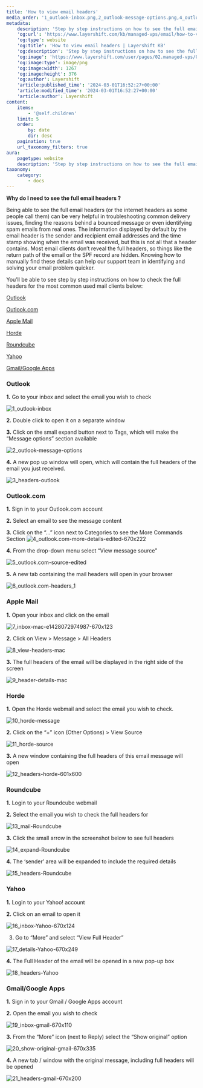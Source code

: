 ```yaml
---
title: 'How to view email headers'
media_order: '1_outlook-inbox.png,2_outlook-message-options.png,4_outlook.com-more-details-edited-670x222.png,3_headers-outlook.png,5_outlook.com-source-edited.png,6_outlook.com-headers_1.png,7_inbox-mac-e1428072974987-670x123.png,8_view-headers-mac.png,9_header-details-mac.png,10_horde-message.png,11_horde-source.png,12_headers-horde-601x600.png,13_mail-Roundcube.png,14_expand-Roundcube.png,15_headers-Roundcube.png,16_inbox-Yahoo-670x124.png,17_details-Yahoo-670x249.png,18_headers-Yahoo.png,19_inbox-gmail-670x110.png,20_show-original-gmail-670x335.png,21_headers-gmail-670x200.png'
metadata:
    description: 'Step by step instructions on how to see the full email headers for Yahoo, Gmail, Horde, Mac Mail, Outlook, Outlook.com and Roundcube. Read more.'
    'og:url': 'https://www.layershift.com/kb/managed-vps/email/how-to-view-email-headers'
    'og:type': website
    'og:title': 'How to view email headers | Layershift KB'
    'og:description': 'Step by step instructions on how to see the full email headers for Yahoo, Gmail, Horde, Mac Mail, Outlook, Outlook.com and Roundcube. Read more.'
    'og:image': 'https://www.layershift.com/user/pages/02.managed-vps/03.email/08.how-to-view-email-headers/1_outlook-inbox.png'
    'og:image:type': image/png
    'og:image:width': 1267
    'og:image:height': 376
    'og:author': Layershift
    'article:published_time': '2024-03-01T16:52:27+00:00'
    'article:modified_time': '2024-03-01T16:52:27+00:00'
    'article:author': Layershift
content:
    items:
        - '@self.children'
    limit: 5
    order:
        by: date
        dir: desc
    pagination: true
    url_taxonomy_filters: true
aura:
    pagetype: website
    description: 'Step by step instructions on how to see the full email headers for Yahoo, Gmail, Horde, Mac Mail, Outlook, Outlook.com and Roundcube. Read more.'
taxonomy:
    category:
        - docs
---
```


**Why do I need to see the full email headers ?**

Being able to see the full email headers (or the internet headers as some people call them) can be very helpful in troubleshooting common delivery issues, finding the reasons behind a bounced message or even identifying spam emails from real ones. The information displayed by default by the email header is the sender and recipient email addresses and the time stamp showing when the email was received, but this is not all that a header contains. Most email clients don’t reveal the full headers, so things like the return path of the email or the SPF record are hidden. Knowing how to manually find these details can help our support team in identifying and solving your email problem quicker.

You’ll be able to see step by step instructions on how to check the full headers for the most common used mail clients below:
    
[Outlook](#outlook)

[Outlook.com](#outlook.com)

[Apple Mail](#apple-mail)

[Horde](#horde)

[Roundcube](#roundcube)

[Yahoo](#yahoo)

[Gmail/Google Apps](#gmail-google-apps)


### Outlook

**1.** Go to your inbox and select the email you wish to check 

![1_outlook-inbox](1_outlook-inbox.png "1_outlook-inbox")

**2.** Double click to open it on a separate window

**3.** Click on the small expand button next to Tags, which will make the “Message options” section available

![2_outlook-message-options](2_outlook-message-options.png "2_outlook-message-options")

**4.** A new pop up window will open, which will contain the full headers of the email you just received. 

![3_headers-outlook](3_headers-outlook.png "3_headers-outlook")

### Outlook.com

**1.** Sign in to your Outlook.com account

**2.**     Select an email to see the message content

**3.** Click on the “…” icon next to Categories to see the More Commands Section ![4_outlook.com-more-details-edited-670x222](4_outlook.com-more-details-edited-670x222.png "4_outlook.com-more-details-edited-670x222")

**4.** From the drop-down menu select “View message source” 

![5_outlook.com-source-edited](5_outlook.com-source-edited.png "5_outlook.com-source-edited")

**5.** A new tab containing the mail headers will open in your browser 

![6_outlook.com-headers_1](6_outlook.com-headers_1.png "6_outlook.com-headers_1") 

### Apple Mail

**1.** Open your inbox and click on the email 

![7_inbox-mac-e1428072974987-670x123](7_inbox-mac-e1428072974987-670x123.png "7_inbox-mac-e1428072974987-670x123")

**2.** Click on View > Message > All Headers 

![8_view-headers-mac](8_view-headers-mac.png "8_view-headers-mac")

**3.** The full headers of the email will be displayed in the right side of the screen 

![9_header-details-mac](9_header-details-mac.png "9_header-details-mac") 

### Horde

**1.** Open the Horde webmail and select the email you wish to check.

![10_horde-message](10_horde-message.png "10_horde-message")

**2.** Click on the “+” icon (Other Options) > View Source 

![11_horde-source](11_horde-source.png "11_horde-source")

**3.** A new window containing the full headers of this email message will open 

![12_headers-horde-601x600](12_headers-horde-601x600.png "12_headers-horde-601x600")

### Roundcube

**1.** Login to your Roundcube webmail

**2.** Select the email you wish to check the full headers for 

![13_mail-Roundcube](13_mail-Roundcube.png "13_mail-Roundcube")

**3.** Click the small arrow in the screenshot below to see full headers 

![14_expand-Roundcube](14_expand-Roundcube.png "14_expand-Roundcube")

**4.** The ‘sender’ area will be expanded to include the required details 

![15_headers-Roundcube](15_headers-Roundcube.png "15_headers-Roundcube") 

### Yahoo

**1.** Login to your Yahoo! account

**2.** Click on an email to open it 

![16_inbox-Yahoo-670x124](16_inbox-Yahoo-670x124.png "16_inbox-Yahoo-670x124")

3. Go to “More” and select “View Full Header”
 
![17_details-Yahoo-670x249](17_details-Yahoo-670x249.png "17_details-Yahoo-670x249")

**4.** The Full Header of the email will be opened in a new pop-up box 

![18_headers-Yahoo](18_headers-Yahoo.png "18_headers-Yahoo") 

### Gmail/Google Apps

**1.** Sign in to your Gmail / Google Apps account

**2.** Open the email you wish to check 

![19_inbox-gmail-670x110](19_inbox-gmail-670x110.png "19_inbox-gmail-670x110")

**3.** From the “More” icon (next to Reply) select the “Show original” option

![20_show-original-gmail-670x335](20_show-original-gmail-670x335.png "20_show-original-gmail-670x335")

**4.** A new tab / window with the original message, including full headers will be opened

![21_headers-gmail-670x200](21_headers-gmail-670x200.png "21_headers-gmail-670x200") 


